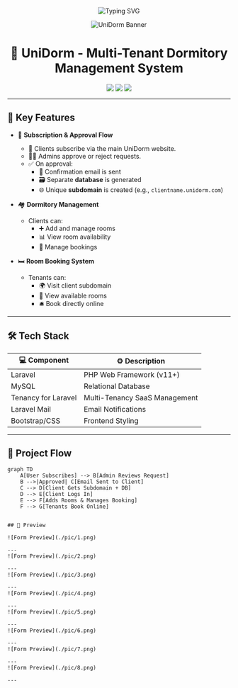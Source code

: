 <p align="center">
  <img src="https://readme-typing-svg.herokuapp.com?font=Fira+Code&weight=600&size=22&pause=1000&color=3B82F6&center=true&vCenter=true&width=435&lines=Welcome+to+UniDorm!;Manage+Dorms+Like+a+Pro!;Multi-Tenant+Laravel+SaaS+System" alt="Typing SVG" />
</p>

<p align="center">
  <img src="https://github.com/yourusername/unidorm/assets/yourimageid/demo-banner.gif" alt="UniDorm Banner" />
</p>

<h1 align="center">🏫 UniDorm - Multi-Tenant Dormitory Management System</h1>

<p align="center">
  <img src="https://img.shields.io/badge/Laravel-Framework-red?style=for-the-badge&logo=laravel" />
  <img src="https://img.shields.io/badge/MySQL-Database-blue?style=for-the-badge&logo=mysql" />
  <img src="https://img.shields.io/badge/Multi--Tenancy-SaaS-yellow?style=for-the-badge" />
</p>

---

## 📌 Key Features

- 🔐 **Subscription & Approval Flow**
  - 📝 Clients subscribe via the main UniDorm website.
  - 👨‍💼 Admins approve or reject requests.
  - ✅ On approval:
    - 📧 Confirmation email is sent
    - 🗃️ Separate **database** is generated
    - 🌐 Unique **subdomain** is created (e.g., `clientname.unidorm.com`)

- 🏘️ **Dormitory Management**
  - Clients can:
    - ➕ Add and manage rooms
    - 📊 View room availability
    - 📅 Manage bookings

- 🛏️ **Room Booking System**
  - Tenants can:
    - 🌍 Visit client subdomain
    - 👀 View available rooms
    - 🛎️ Book directly online

---

## 🛠️ Tech Stack

| 💻 Component      | ⚙️ Description                            |
|------------------|--------------------------------------------|
| Laravel          | PHP Web Framework (v11+)                   |
| MySQL            | Relational Database                        |
| Tenancy for Laravel | Multi-Tenancy SaaS Management            |
| Laravel Mail     | Email Notifications                        |
| Bootstrap/CSS    | Frontend Styling                           |

---

## 🚀 Project Flow

```mermaid
graph TD
    A[User Subscribes] --> B[Admin Reviews Request]
    B -->|Approved| C[Email Sent to Client]
    C --> D[Client Gets Subdomain + DB]
    D --> E[Client Logs In]
    E --> F[Adds Rooms & Manages Booking]
    F --> G[Tenants Book Online]


## 📸 Preview

![Form Preview](./pic/1.png)

---
![Form Preview](./pic/2.png)

---
![Form Preview](./pic/3.png)

---
![Form Preview](./pic/4.png)

---
![Form Preview](./pic/5.png)

---
![Form Preview](./pic/6.png)

---
![Form Preview](./pic/7.png)

---
![Form Preview](./pic/8.png)

---




